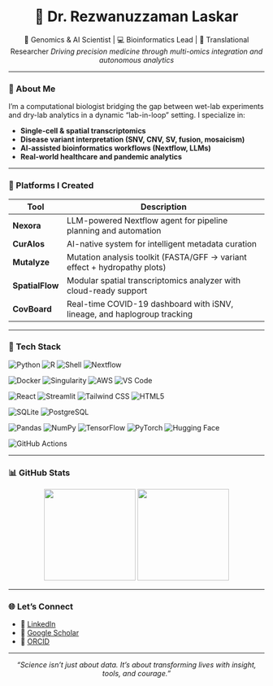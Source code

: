 
<h1 align="center">👋 Dr. Rezwanuzzaman Laskar</h1>

<p align="center">
  🧬 Genomics & AI Scientist | 💻 Bioinformatics Lead | 🔬 Translational Researcher  
  <em>Driving precision medicine through multi-omics integration and autonomous analytics</em>
</p>

---

### 🧠 About Me

I’m a computational biologist bridging the gap between wet-lab experiments and dry-lab analytics in a dynamic “lab-in-loop” setting. I specialize in:

- **Single-cell & spatial transcriptomics**
- **Disease variant interpretation (SNV, CNV, SV, fusion, mosaicism)**
- **AI-assisted bioinformatics workflows (Nextflow, LLMs)**
- **Real-world healthcare and pandemic analytics**

---

### 🧰 Platforms I Created

| Tool          | Description                                                                 |
|---------------|-----------------------------------------------------------------------------|
| **Nexora**    | LLM-powered Nextflow agent for pipeline planning and automation             |
| **CurAIos**   | AI-native system for intelligent metadata curation                          |
| **Mutalyze**  | Mutation analysis toolkit (FASTA/GFF → variant effect + hydropathy plots)   |
| **SpatialFlow** | Modular spatial transcriptomics analyzer with cloud-ready support         |
| **CovBoard**  | Real-time COVID-19 dashboard with iSNV, lineage, and haplogroup tracking    |

---

### 🧠 Tech Stack

![Python](https://img.shields.io/badge/-Python-3776AB?logo=python&logoColor=white)
![R](https://img.shields.io/badge/-R-276DC3?logo=r&logoColor=white)
![Shell](https://img.shields.io/badge/-Shell-000000?logo=gnu-bash&logoColor=white)
![Nextflow](https://img.shields.io/badge/-Nextflow-4E4E4E?logo=nextflow&logoColor=white)

![Docker](https://img.shields.io/badge/-Docker-2496ED?logo=docker&logoColor=white)
![Singularity](https://img.shields.io/badge/-Singularity-1C1C1C)
![AWS](https://img.shields.io/badge/-AWS-232F3E?logo=amazon-aws&logoColor=white)
![VS Code](https://img.shields.io/badge/-VS%20Code-007ACC?logo=visual-studio-code&logoColor=white)

![React](https://img.shields.io/badge/-React-61DAFB?logo=react&logoColor=black)
![Streamlit](https://img.shields.io/badge/-Streamlit-FF4B4B?logo=streamlit&logoColor=white)
![Tailwind CSS](https://img.shields.io/badge/-Tailwind_CSS-38B2AC?logo=tailwind-css&logoColor=white)
![HTML5](https://img.shields.io/badge/-HTML5-E34F26?logo=html5&logoColor=white)

![SQLite](https://img.shields.io/badge/-SQLite-003B57?logo=sqlite&logoColor=white)
![PostgreSQL](https://img.shields.io/badge/-PostgreSQL-336791?logo=postgresql&logoColor=white)

![Pandas](https://img.shields.io/badge/-Pandas-150458?logo=pandas&logoColor=white)
![NumPy](https://img.shields.io/badge/-NumPy-013243?logo=numpy&logoColor=white)
![TensorFlow](https://img.shields.io/badge/-TensorFlow-FF6F00?logo=tensorflow&logoColor=white)
![PyTorch](https://img.shields.io/badge/-PyTorch-EE4C2C?logo=pytorch&logoColor=white)
![Hugging Face](https://img.shields.io/badge/-HuggingFace-FFD21F?logo=huggingface&logoColor=black)

![GitHub Actions](https://img.shields.io/badge/-GitHub_Actions-2088FF?logo=github-actions&logoColor=white)


---

### 📊 GitHub Stats

<p align="center">
  <img src="https://github-readme-stats.vercel.app/api?username=rezwan-lab&show_icons=true&theme=default&count_private=true" height="180"/>
  <img src="https://github-readme-stats.vercel.app/api/top-langs/?username=rezwan-lab&layout=compact&langs_count=8&theme=default" height="180"/>
</p>

---

### 🌐 Let’s Connect

- 🔗 [LinkedIn]([https://www.linkedin.com/in/rezwan-lab](https://www.linkedin.com/in/rezwanuzzaman-laskar-phd-6405b045/))
- 📜 [Google Scholar]([https://scholar.google.com](https://scholar.google.com/scholar?hl=en&as_sdt=0%2C5&q=rezwanuzzaman+laskar&btnG=&oq=rezwanuzzaman))
- 🧬 [ORCID]([https://orcid.org](https://orcid.org/0000-0003-0504-913X))

---

<p align="center">
  <em>“Science isn’t just about data. It’s about transforming lives with insight, tools, and courage.”</em>
</p>

